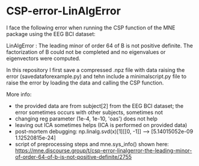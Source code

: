 # CSP-error-LinAlgError

I face the following error when running the CSP function of the MNE package using the EEG BCI dataset:

LinAlgError : The leading minor of order 64 of B is not positive definite. The factorization of B could not be completed and no eigenvalues or eigenvectors were computed.

In this repository I first save a compressed .npz file with data raising the error (savedataforexample.py) and tehn include a minimalscript.py file to raise the error by loading the data
and calling the CSP function. 

More info:

- the provided data are from subject[2] from the EEG BCI dataset; the error sometimes occurs with other subjects, sometimes not
- changing reg parameter (1e-4, 1e-10, 'oas') does not help
- leaving out ICA sometimes helps (ICA is performed on provided data)
- post-mortem debugging: np.linalg.svd(x)[1][[0, -1]] --> [5.14015052e-09 1.12520815e-24]
- script of preprocessing steps and mne.sys_info() shown here: https://mne.discourse.group/t/csp-error-linalgerror-the-leading-minor-of-order-64-of-b-is-not-positive-definite/2755

